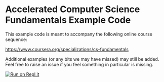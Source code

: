 # Accelerated Computer Science Fundamentals Example Code

This example code is meant to accompany the following online course sequence:

https://www.coursera.org/specializations/cs-fundamentals

Additional examples (or any bits we may have missed) may still be added. Feel free to raise an issue if you feel something in particular is missing.

[![Run on Repl.it](https://repl.it/badge/github/wadefagen/coursera)](https://repl.it/github/wadefagen/coursera)